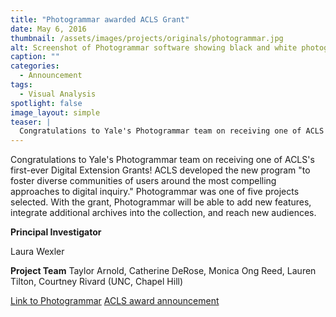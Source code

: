 ```yaml
---
title: "Photogrammar awarded ACLS Grant"
date: May 6, 2016
thumbnail: /assets/images/projects/originals/photogrammar.jpg
alt: Screenshot of Photogrammar software showing black and white photographs against a map showing the locations where the photographs were taken.
caption: ""
categories:
  - Announcement
tags:
  - Visual Analysis
spotlight: false
image_layout: simple
teaser: |
  Congratulations to Yale's Photogrammar team on receiving one of ACLS's first-ever Digital Extension Grants! ACLS developed the new program to foster diverse communities of users around the most...
---
```


Congratulations to Yale's Photogrammar team on receiving one of ACLS's first-ever Digital Extension Grants! ACLS developed the new program "to foster diverse communities of users around the most compelling approaches to digital inquiry." Photogrammar was one of five projects selected. With the grant, Photogrammar will be able to add new features, integrate additional archives into the collection, and reach new audiences.

**Principal Investigator**

Laura Wexler

**Project Team**
Taylor Arnold, Catherine DeRose, Monica Ong Reed,
Lauren Tilton, Courtney Rivard (UNC, Chapel Hill)

[Link to Photogrammar](http://photogrammar.yale.edu/)
[ACLS award announcement](http://www.acls.org/news/5-4-2016/)
